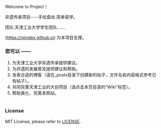 Welcome to  Project！

非遗传承项目----手绘盘丝.简单易学。



团队:天津工业大学学生团队.......

 (https://qiindex.github.io) 为本项目支撑。

### 您可以 ——

1. 为天津工业大学非遗传承提供建议。
2. 为非遗的发展普及提供建议和帮助。
3. 发表合适的博客（请在_posts目录下创建新的帖子，文件名和内容格式参考已有帖子）。
4. 共同完善天津工业的大创项目（请点击本页目录的“Wiki"标签）。
5. 帮助美化、完善本网站。

#
### License

MIT License, please refer to [LICENSE](https://qiindex.com/globien/qiindex.github.io/blob/master/LICENSE).
